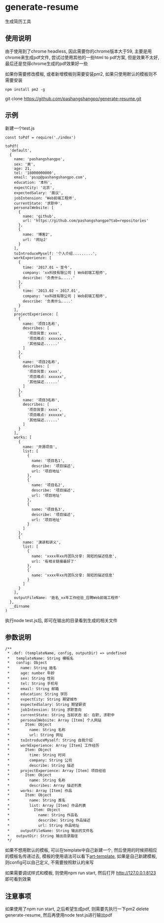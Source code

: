 # generate-resume
生成简历工具

## 使用说明

由于使用到了chrome headless, 因此需要你的chrome版本大于59, 主要是用chrome来生成pdf文件, 尝试过使用其他的一些html to pdf方案, 但是效果不太好, 最后还是觉得chrome生成的pdf效果好一些

如果你需要修改模板, 或者新增模板则需要安装pm2, 如果只使用默认的模板则不需要安装

```
npm install pm2 -g
```

git clone https://github.com/pashangshangpo/generate-resume.git

## 示例
新建一个test.js

```
const toPdf = require('./index')

toPdf(
  'default',
  {
    name: 'pashangshangpo',
    sex: '男',
    age: 21,
    tel: '18000000000',
    email: 'pssp@pashangshangpo.com',
    education: '本科',
    expectCity: '北京',
    expectedSalary: '面议',
    jobIntension: 'Web前端工程师',
    currentState: '求职中',
    personalWebsite: [
      {
        name: 'github',
        url: 'https://github.com/pashangshangpo?tab=repositories'
      },
      {
        name: '博客2',
        url: '网址2'
      }
    ],
    toIntroduceMyself: '个人介绍.........',
    workExperience: [
      {
        time: '2017.01 ~ 至今',
        company: 'xx科技有限公司 | Web前端工程师',
        describe: '负责什么.....'
      },
      {
        time: '2013.02 ~ 2017.01',
        company: 'xx科技有限公司 | Web前端工程师',
        describe: '负责什么....'
      }
    ],
    projectExperience: [
      {
        name: '项目1名称',
        describes: [
          '项目背景: xxxx',
          '项目难点: xxxxxx',
          '其他描述......'
        ]
      },
      {
        name: '项目2名称',
        describes: [
          '项目背景: xxxx',
          '项目难点: xxxxxx',
          '其他描述......'
        ]
      },
      {
        name: '项目3名称',
        describes: [
          '项目背景: xxxx',
          '项目难点: xxxxxx',
          '其他描述......'
        ]
      }
    ],
    works: [
      {
        name: '开源项目',
        list: [
          {
            name: '项目名1',
            describe: '项目描述',
            url: '项目地址'
          },
          {
            name: '项目名2',
            describe: '项目描述',
            url: '项目地址'
          },
          {
            name: '项目名3',
            describe: '项目描述',
            url: '项目地址'
          }
        ]
      },
      {
        name: '演讲和讲义',
        list: [
          {
            name: 'xxxx年xx月团队分享: 简短的描述信息',
            url: '有相关链接最好了'
          },
          {
            name: 'xxxx年xx月团队分享: 简短的描述信息'
          }
        ]
      }
    ],
    outputFileName: '姓名_xx年工作经验_应聘Web前端工程师'
  },
  __dirname
)
```

执行node test.js后, 即可在输出的目录看到生成的相关文件

## 参数说明

```
/**
 * .def: (templateName, config, outputDir) => undefined
 *   templateName: String 模板名
 *   config: Object
 *     name: String 姓名
 *     age: number 年龄
 *     sex: String 性别
 *     tel: String 手机号
 *     email: String 邮箱
 *     education: String 学历
 *     expectCity: String 期望城市
 *     expectedSalary: String 期望薪资
 *     jobIntension: String 求职意向
 *     currentState: String 当前状态 如: 在职, 求职中
 *     personalWebsite: Array [Item] 个人网站
 *       Item: Object
 *         name: String 名称
 *         url: String 网址
 *     toIntroduceMyself: String 自我介绍
 *     workExperience: Array [Item] 工作经历
 *       Item: Object
 *         time: String 时间
 *         company: String 公司
 *         describe: String 描述
 *     projectExperience: Array [Item] 项目经验
 *       Item: Object
 *         name: String 名称
 *         describes: Array 描述列表
 *     works: Array [Item] 作品
 *       Item: Object
 *         name: String 类名
 *         list: Array [Item] 作品列表
 *           Item: Object
 *             name: String 作品名
 *             describe: String 作品描述
 *             url: String 作品地址
 *     outputFileName: String 输出的文件名
 *   outputDir: String 输出目录路径
 */
 ```

如果不想用默认的模板, 可以在template中自己新建一个, 然后使用的时候把相应的模板名传递过去, 模板的使用语法可以看下[art-template](https://aui.github.io/art-template/), 如果是自己新建模板, 则config可以自己定义, 不需要按照默认的来写

如果需要调试样式和模板, 则使用npm run start, 然后打开 http://127.0.0.1:8123 即可看到效果

## 注意事项

如果使用了npm run start, 之后希望生成pdf, 则需要先执行一下pm2 delete generate-resume, 然后再使用node test.js进行输出pdf